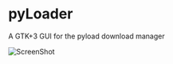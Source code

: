 pyLoader
=========

A GTK+3 GUI for the pyload download manager


![ScreenShot](http://i.imgur.com/F7KNMO0.png)
